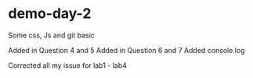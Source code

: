 # demo-day-2
Some css, Js and git basic

Added in Question 4 and 5
Added in Question 6 and 7
Added console.log


Corrected all my issue for lab1 - lab4

